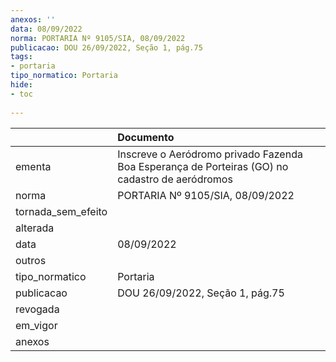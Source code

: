 ```yaml
---
anexos: ''
data: 08/09/2022
norma: PORTARIA Nº 9105/SIA, 08/09/2022
publicacao: DOU 26/09/2022, Seção 1, pág.75
tags:
- portaria
tipo_normatico: Portaria
hide: 
- toc 
 
---
```


|                    | Documento                                                                                      |
|:-------------------|:-----------------------------------------------------------------------------------------------|
| ementa             | Inscreve o Aeródromo privado Fazenda Boa Esperança de Porteiras (GO) no cadastro de aeródromos |
| norma              | PORTARIA Nº 9105/SIA, 08/09/2022                                                               |
| tornada_sem_efeito |                                                                                                |
| alterada           |                                                                                                |
| data               | 08/09/2022                                                                                     |
| outros             |                                                                                                |
| tipo_normatico     | Portaria                                                                                       |
| publicacao         | DOU 26/09/2022, Seção 1, pág.75                                                                |
| revogada           |                                                                                                |
| em_vigor           |                                                                                                |
| anexos             |                                                                                                |